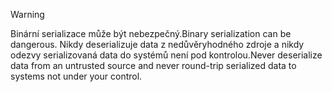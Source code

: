 > [!WARNING]
> <span data-ttu-id="69801-101">Binární serializace může být nebezpečný.</span><span class="sxs-lookup"><span data-stu-id="69801-101">Binary serialization can be dangerous.</span></span> <span data-ttu-id="69801-102">Nikdy deserializuje data z nedůvěryhodného zdroje a nikdy odezvy serializovaná data do systémů není pod kontrolou.</span><span class="sxs-lookup"><span data-stu-id="69801-102">Never deserialize data from an untrusted source and never round-trip serialized data to systems not under your control.</span></span>